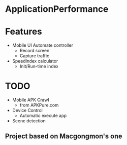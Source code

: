 # ApplicationPerformance

# Features
- Mobile UI Automate controller
  - Record screen
  - Capture traffic
- SpeedIndex calculator
  - Init/Run-time index

# TODO
- Mobile APK Crawl
  - from APKPure.com
- Device Control
  - Automatic execute app
- Scene detection



## Project based on Macgongmon's one
